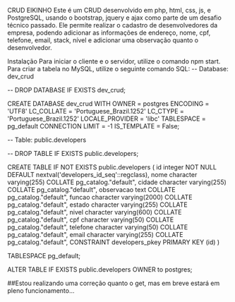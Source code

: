 CRUD EIKINHO
Este é um CRUD desenvolvido em php, html, css, js, e PostgreSQL, usando o bootstrap, jquery e ajax como parte de um desafio técnico passado. 
Ele permite realizar o cadastro de desenvolvedores da empresa, podendo adicionar as informações de endereço, nome, cpf, telefone, email, 
stack, nível e adicionar uma observação quanto o desenvolvedor.


Instalação
Para iniciar o cliente e o servidor, utilize o comando npm start. Para criar a tabela no MySQL, utilize o seguinte comando SQL:
-- Database: dev_crud

-- DROP DATABASE IF EXISTS dev_crud;

CREATE DATABASE dev_crud
    WITH
    OWNER = postgres
    ENCODING = 'UTF8'
    LC_COLLATE = 'Portuguese_Brazil.1252'
    LC_CTYPE = 'Portuguese_Brazil.1252'
    LOCALE_PROVIDER = 'libc'
    TABLESPACE = pg_default
    CONNECTION LIMIT = -1
    IS_TEMPLATE = False;



-- Table: public.developers

-- DROP TABLE IF EXISTS public.developers;

CREATE TABLE IF NOT EXISTS public.developers
(
    id integer NOT NULL DEFAULT nextval('developers_id_seq'::regclass),
    nome character varying(255) COLLATE pg_catalog."default",
    cidade character varying(255) COLLATE pg_catalog."default",
    observacao text COLLATE pg_catalog."default",
    funcao character varying(2000) COLLATE pg_catalog."default",
    estado character varying(255) COLLATE pg_catalog."default",
    nivel character varying(600) COLLATE pg_catalog."default",
    cpf character varying(50) COLLATE pg_catalog."default",
    telefone character varying(50) COLLATE pg_catalog."default",
    email character varying(255) COLLATE pg_catalog."default",
    CONSTRAINT developers_pkey PRIMARY KEY (id)
)

TABLESPACE pg_default;

ALTER TABLE IF EXISTS public.developers
    OWNER to postgres;

##Estou realizando uma correção quanto o get, mas em breve estará em pleno funcionamento…

